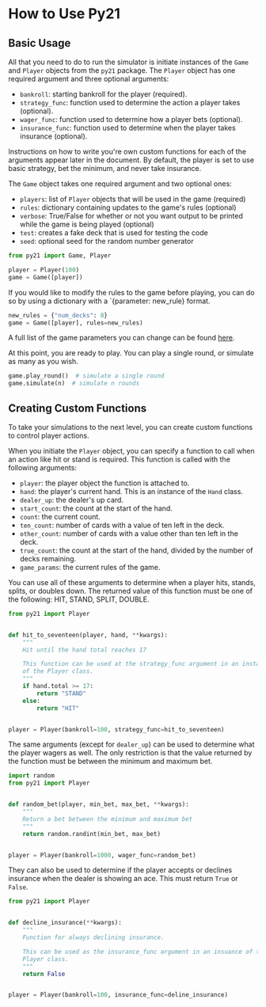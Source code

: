 # How to Use Py21

## Basic Usage

All that you need to do to run the simulator is initiate instances of the `Game`
and `Player` objects from the `py21` package. The `Player` object has one
required argument and three optional arguments:

* `bankroll`: starting bankroll for the player (required).
* `strategy_func`: function used to determine the action a player takes (optional).
* `wager_func`: function used to determine how a player bets (optional).
* `insurance_func`: function used to determine when the player takes insurance (optional).

Instructions on how to write you're own custom functions for each of the
arguments appear later in the document. By default, the player is set to use
basic strategy, bet the minimum, and never take insurance.

The `Game` object takes one required argument and two optional ones:

* `players`: list of `Player` objects that will be used in the game (required)
* `rules`: dictionary containing updates to the game's rules (optional)
* `verbose`: True/False for whether or not you want output to be printed while
  the game is being played (optional)
* `test`: creates a fake deck that is used for testing the code
* `seed`: optional seed for the random number generator

```python
from py21 import Game, Player

player = Player(100)
game = Game([player])
```

If you would like to modify the rules to the game before playing, you can do so
by using a dictionary with a `{parameter: new_rule} format.

```python
new_rules = {"num_decks": 8}
game = Game([player], rules=new_rules)
```

A full list of the game parameters you can change can be found [here](https://github.com/andersonfrailey/blackjack/blob/master/docs/default_rules.md).

At this point, you are ready to play. You can play a single round, or simulate
as many as you wish.

```python
game.play_round()  # simulate a single round
game.simulate(n)  # simulate n rounds
```

## Creating Custom Functions

To take your simulations to the next level, you can create custom functions to
control player actions.

When you initiate the `Player` object, you can specify a function to call when
an action like hit or stand is required. This function is called with the
following arguments:

* `player`: the player object the function is attached to.
* `hand`: the player's current hand. This is an instance of the `Hand` class.
* `dealer_up`: the dealer's up card.
* `start_count`: the count at the start of the hand.
* `count`: the current count.
* `ten_count`: number of cards with a value of ten left in the deck.
* `other_count`: number of cards with a value other than ten left in the deck.
* `true_count`: the count at the start of the hand, divided by the number of decks remaining.
* `game_params`: the current rules of the game.

You can use all of these arguments to determine when a player hits, stands,
splits, or doubles down. The returned value of this function must be one of the
following: HIT, STAND, SPLIT, DOUBLE.

```python
from py21 import Player


def hit_to_seventeen(player, hand, **kwargs):
    """
    Hit until the hand total reaches 17

    This function can be used at the strategy_func argument in an instance of
    of the Player class.
    """
    if hand.total >= 17:
        return "STAND"
    else:
        return "HIT"


player = Player(bankroll=100, strategy_func=hit_to_seventeen)
```

The same arguments (except for `dealer_up`) can be used to determine what the
player wagers as well. The only restriction is that the value returned by the
function must be between the minimum and maximum bet.

```python
import random
from py21 import Player


def random_bet(player, min_bet, max_bet, **kwargs):
    """
    Return a bet between the minimum and maximum bet
    """
    return random.randint(min_bet, max_bet)


player = Player(bankroll=1000, wager_func=random_bet)
```

They can also be used to determine if the player accepts or declines insurance
when the dealer is showing an ace. This must return `True` or `False`.


```python
from py21 import Player


def decline_insurance(**kwargs):
    """
    Function for always declining insurance.

    This can be used as the insurance_func argument in an insuance of the
    Player class.
    """
    return False


player = Player(bankroll=100, insurance_func=deline_insurance)
```